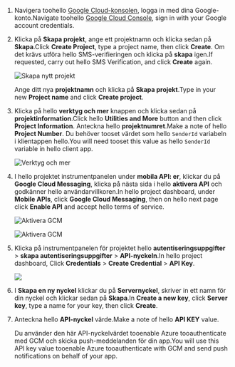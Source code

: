 
1. <span data-ttu-id="0b704-101">Navigera toohello [Google Cloud-konsolen](https://console.developers.google.com/project), logga in med dina Google-konto.</span><span class="sxs-lookup"><span data-stu-id="0b704-101">Navigate toohello [Google Cloud Console](https://console.developers.google.com/project), sign in with your Google account credentials.</span></span> 
2. <span data-ttu-id="0b704-102">Klicka på **Skapa projekt**, ange ett projektnamn och klicka sedan på **Skapa**.</span><span class="sxs-lookup"><span data-stu-id="0b704-102">Click **Create Project**, type a project name, then click **Create**.</span></span> <span data-ttu-id="0b704-103">Om det krävs utföra hello SMS-verifieringen och klicka på **skapa** igen.</span><span class="sxs-lookup"><span data-stu-id="0b704-103">If requested, carry out hello SMS Verification, and click **Create** again.</span></span>
   
    ![Skapa nytt projekt](./media/mobile-services-enable-google-cloud-messaging/mobile-services-google-new-project.png)   
   
     <span data-ttu-id="0b704-105">Ange ditt nya **projektnamn** och klicka på **Skapa projekt**.</span><span class="sxs-lookup"><span data-stu-id="0b704-105">Type in your new **Project name** and click **Create project**.</span></span>
3. <span data-ttu-id="0b704-106">Klicka på hello **verktyg och mer** knappen och klicka sedan på **projektinformation**.</span><span class="sxs-lookup"><span data-stu-id="0b704-106">Click hello **Utilities and More** button and then click **Project Information**.</span></span> <span data-ttu-id="0b704-107">Anteckna hello **projektnumret**.</span><span class="sxs-lookup"><span data-stu-id="0b704-107">Make a note of hello **Project Number**.</span></span> <span data-ttu-id="0b704-108">Du behöver tooset värdet som hello `SenderId` variabeln i klientappen hello.</span><span class="sxs-lookup"><span data-stu-id="0b704-108">You will need tooset this value as hello `SenderId` variable in hello client app.</span></span>
   
    ![Verktyg och mer](./media/mobile-services-enable-google-cloud-messaging/notification-hubs-utilities-and-more.png)
4. <span data-ttu-id="0b704-110">I hello projektet instrumentpanelen under **mobila API: er**, klickar du på **Google Cloud Messaging**, klicka på nästa sida i hello **aktivera API** och godkänner hello användarvillkoren.</span><span class="sxs-lookup"><span data-stu-id="0b704-110">In hello project dashboard, under **Mobile APIs**, click **Google Cloud Messaging**, then on hello next page click **Enable API** and accept hello terms of service.</span></span> 
   
    ![Aktivera GCM](./media/mobile-services-enable-google-cloud-messaging/enable-GCM.png)
   
    ![Aktivera GCM](./media/mobile-services-enable-google-cloud-messaging/enable-gcm-2.png) 
5. <span data-ttu-id="0b704-113">Klicka på instrumentpanelen för projektet hello **autentiseringsuppgifter** > **skapa autentiseringsuppgifter** > **API-nyckeln**.</span><span class="sxs-lookup"><span data-stu-id="0b704-113">In hello project dashboard, Click **Credentials** > **Create Credential** > **API Key**.</span></span> 
   
    ![](./media/mobile-services-enable-google-cloud-messaging/mobile-services-google-create-server-key.png)
6. <span data-ttu-id="0b704-114">I **Skapa en ny nyckel** klickar du på **Servernyckel**, skriver in ett namn för din nyckel och klickar sedan på **Skapa**.</span><span class="sxs-lookup"><span data-stu-id="0b704-114">In **Create a new key**, click **Server key**, type a name for your key, then click **Create**.</span></span>
7. <span data-ttu-id="0b704-115">Anteckna hello **API-nyckel** värde.</span><span class="sxs-lookup"><span data-stu-id="0b704-115">Make a note of hello **API KEY** value.</span></span>
   
    <span data-ttu-id="0b704-116">Du använder den här API-nyckelvärdet tooenable Azure tooauthenticate med GCM och skicka push-meddelanden för din app.</span><span class="sxs-lookup"><span data-stu-id="0b704-116">You will use this API key value tooenable Azure tooauthenticate with GCM and send push notifications on behalf of your app.</span></span>


